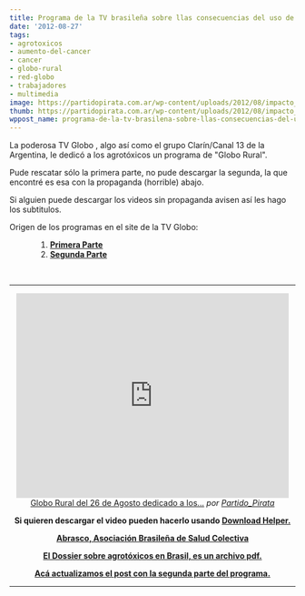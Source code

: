 ```yaml
---
title: Programa de la TV brasileña sobre llas consecuencias del uso de agrotóxicos
date: '2012-08-27'
tags:
- agrotoxicos
- aumento-del-cancer
- cancer
- globo-rural
- red-globo
- trabajadores
- multimedia
image: https://partidopirata.com.ar/wp-content/uploads/2012/08/impacto_trasgenico.jpg
thumb: https://partidopirata.com.ar/wp-content/uploads/2012/08/impacto_trasgenico-150x150.jpg
wppost_name: programa-de-la-tv-brasilena-sobre-llas-consecuencias-del-uso-de-agrotoxicos
---
```


La poderosa TV Globo , algo así como el grupo Clarín/Canal 13 de la Argentina, le dedicó a los agrotóxicos un programa de "Globo Rural".

Pude rescatar sólo la primera parte, no pude descargar la segunda, la que encontré es esa con la propaganda (horrible) abajo.

Si alguien puede descargar los videos sin propaganda avisen así les hago los subtitulos.

Origen de los programas en el site de la TV Globo:
<ol>
<ol>
<ol>
	<li><strong><a href="http://globotv.globo.com/rede-globo/globo-rural/v/uso-de-agrotoxicos-oferece-riscos-a-saude-e-ao-meio-ambiente-alerta-pesquisa/2106562/" target="_blank">Primera Parte</a></strong></li>
	<li><strong><a href="http://globotv.globo.com/rede-globo/globo-rural/v/agricultores-do-ceara-trabalham-com-sistema-modelo-no-uso-dos-agrotoxicos/2106659/" target="_blank">Segunda Parte</a></strong></li>
</ol>
</ol>
</ol>
&nbsp;

<hr />

<center>
<iframe src="http://www.dailymotion.com/embed/video/xtmx1f" frameborder="0" width="480" height="360"></iframe>
<a href="http://www.dailymotion.com/video/xtmx1f_globo-rural-del-26-de-agosto-dedicado-a-los-agrotoxicos_news" target="_blank">Globo Rural del 26 de Agosto dedicado a los...</a> <em>por <a href="http://www.dailymotion.com/Partido_Pirata" target="_blank">Partido_Pirata</a></em></center>
<p style="text-align: center;"><strong>Si quieren descargar el video pueden hacerlo usando <a href="http://www.downloadhelper.net/" target="_blank">Download Helper.</a></strong></p>
<p style="text-align: center;"><strong>
<a href="http://www.abrasco.org.br" target="_blank">Abrasco, Asociación Brasileña de Salud Colectiva</a></strong></p>
<p style="text-align: center;"><strong>
<a href="http://www.abrasco.org.br/UserFiles/File/ABRASCODIVULGA/2012/DossieAGT.pdf" target="_blank">El Dossier sobre agrotóxicos en Brasil, es un archivo pdf.</a></strong></p>
<p style="text-align: center;"><strong><a href="https://partidopirata.com.ar/6486/actualizacion-del-video-sobre-uso-de-agrotoxicos-en-la-tv-globo-de-brasil">Acá actualizamos el post con la segunda parte del programa.</a></strong></p>


<hr />
